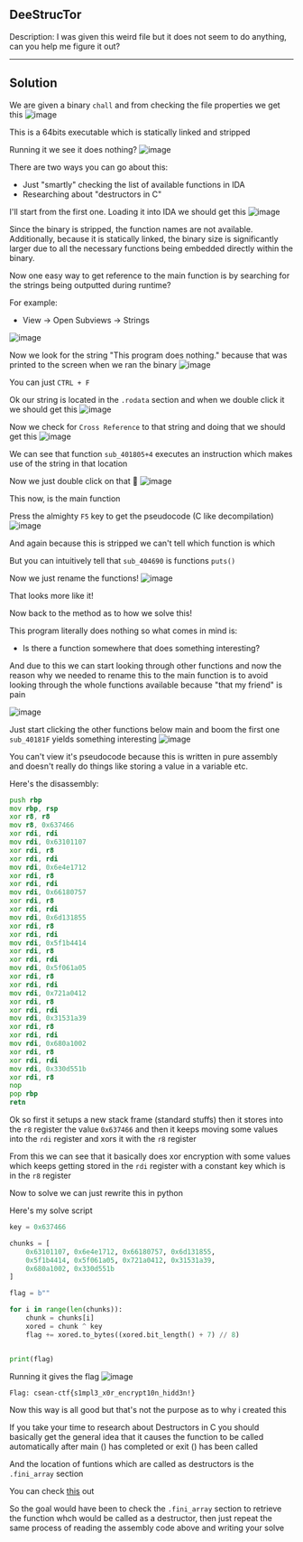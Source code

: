 ## DeeStrucTor

Description: I was given this weird file but it does not seem to do anything, can you help me figure it out?

---
Solution
---

We are given a binary `chall` and from checking the file properties we get this
![image](https://github.com/user-attachments/assets/b8cf86f9-a503-4ff1-8991-06c69e1f9088)

This is a 64bits executable which is statically linked and stripped

Running it we see it does nothing?
![image](https://github.com/user-attachments/assets/1fb73a9a-179e-4623-b0d5-dc0472e42f47)

There are two ways you can go about this:
- Just "smartly" checking the list of available functions in IDA
- Researching about "destructors in C"

I'll start from the first one. Loading it into IDA we should get this
![image](https://github.com/user-attachments/assets/0156a070-1823-44d5-ac0b-ddd8137cec01)

Since the binary is stripped, the function names are not available. Additionally, because it is statically linked, the binary size is significantly larger due to all the necessary functions being embedded directly within the binary.

Now one easy way to get reference to the main function is by searching for the strings being outputted during runtime?

For example:
- View -> Open Subviews -> Strings

![image](https://github.com/user-attachments/assets/005b4e0e-31cb-489a-93f1-1557bd5ac117)

Now we look for the string "This program does nothing." because that was printed to the screen when we ran the binary
![image](https://github.com/user-attachments/assets/64a3bf87-6b3d-4980-9a5b-954d839cd7ad)

You can just `CTRL + F`

Ok our string is located in the `.rodata` section and when we double click it we should get this
![image](https://github.com/user-attachments/assets/80ebbf78-4460-4707-bdcb-679149e51ded)

Now we check for `Cross Reference` to that string and doing that we should get this
![image](https://github.com/user-attachments/assets/d9e1841c-e3d6-489b-a95c-e773d167f33c)

We can see that function `sub_401805+4` executes an instruction which makes use of the string in that location

Now we just double click on that 🙂
![image](https://github.com/user-attachments/assets/a884bbba-e094-4ea6-81ab-f9b4d6324edb)

This now, is the main function

Press the almighty `F5` key to get the pseudocode (C like decompilation)
![image](https://github.com/user-attachments/assets/ae0c5c3d-135f-41cc-99e2-e5c770966184)

And again because this is stripped we can't tell which function is which

But you can intuitively tell that `sub_404690` is functions `puts()`

Now we just rename the functions!
![image](https://github.com/user-attachments/assets/e4a20162-e7ef-4498-9fb8-90440897f2c3)

That looks more like it!

Now back to the method as to how we solve this!

This program literally does nothing so what comes in mind is:
- Is there a function somewhere that does something interesting?

And due to this we can start looking through other functions and now the reason why we needed to rename this to the main function is to avoid looking through the whole functions available because "that my friend" is pain

![image](https://github.com/user-attachments/assets/3d60d05a-c383-4242-9a0d-20fe08662a30)

Just start clicking the other functions below main and boom the first one `sub_40181F` yields something interesting
![image](https://github.com/user-attachments/assets/ef13ae26-c008-4c17-880f-10d442bf27d3)

You can't view it's pseudocode because this is written in pure assembly and doesn't really do things like storing a value in a variable etc.

Here's the disassembly:

```asm
push rbp
mov rbp, rsp
xor r8, r8
mov r8, 0x637466
xor rdi, rdi
mov rdi, 0x63101107
xor rdi, r8
xor rdi, rdi
mov rdi, 0x6e4e1712
xor rdi, r8
xor rdi, rdi
mov rdi, 0x66180757
xor rdi, r8
xor rdi, rdi
mov rdi, 0x6d131855
xor rdi, r8
xor rdi, rdi
mov rdi, 0x5f1b4414
xor rdi, r8
xor rdi, rdi
mov rdi, 0x5f061a05
xor rdi, r8
xor rdi, rdi
mov rdi, 0x721a0412
xor rdi, r8
xor rdi, rdi
mov rdi, 0x31531a39
xor rdi, r8
xor rdi, rdi
mov rdi, 0x680a1002
xor rdi, r8
xor rdi, rdi
mov rdi, 0x330d551b
xor rdi, r8
nop
pop rbp
retn
```

Ok so first it setups a new stack frame (standard stuffs) then it stores into the `r8` register the value `0x637466` and then it keeps moving some values into the `rdi` register and xors it with the `r8` register

From this we can see that it basically does xor encryption with some values which keeps getting stored in the `rdi` register with a constant key which is in the `r8` register

Now to solve we can just rewrite this in python 

Here's my solve script

```python
key = 0x637466

chunks = [
    0x63101107, 0x6e4e1712, 0x66180757, 0x6d131855,
    0x5f1b4414, 0x5f061a05, 0x721a0412, 0x31531a39,
    0x680a1002, 0x330d551b
]

flag = b""

for i in range(len(chunks)):
    chunk = chunks[i]
    xored = chunk ^ key
    flag += xored.to_bytes((xored.bit_length() + 7) // 8)


print(flag)
```

Running it gives the flag
![image](https://github.com/user-attachments/assets/fff50e48-0a40-4cb6-89a5-341378949841)

```
Flag: csean-ctf{s1mpl3_x0r_encrypt10n_hidd3n!}
```

Now this way is all good but that's not the purpose as to why i created this

If you take your time to research about Destructors in C you should basically get the general idea that it causes the function to be called automatically after main () has completed or exit () has been called

And the location of funtions which are called as destructors is the `.fini_array` section

You can check [this](https://gist.github.com/x0nu11byt3/bcb35c3de461e5fb66173071a2379779#sections) out

So the goal would have been to check the `.fini_array` section to retrieve the function whch would be called as a destructor, then just repeat the same process of reading the assembly code above and writing your solve
